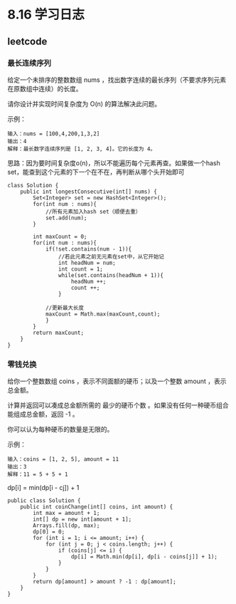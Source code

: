 # 8.16 学习日志
## leetcode
### 最长连续序列
给定一个未排序的整数数组 nums ，找出数字连续的最长序列（不要求序列元素在原数组中连续）的长度。

请你设计并实现时间复杂度为 O(n) 的算法解决此问题。

示例：

```
输入：nums = [100,4,200,1,3,2]
输出：4
解释：最长数字连续序列是 [1, 2, 3, 4]。它的长度为 4。
```
思路：因为要时间复杂度o(n)，所以不能遍历每个元素再查。如果做一个hash set，能查到这个元素的下一个在不在，再判断从哪个头开始即可

```
class Solution {
    public int longestConsecutive(int[] nums) {
        Set<Integer> set = new HashSet<Integer>();
        for(int num : nums){
            //所有元素加入hash set（顺便去重）
            set.add(num);
        }

        int maxCount = 0;
        for(int num : nums){
            if(!set.contains(num - 1)){
                //若此元素之前无元素在set中，从它开始记
                int headNum = num;
                int count = 1;
                while(set.contains(headNum + 1)){
                    headNum ++;
                    count ++;
                }

            //更新最大长度
            maxCount = Math.max(maxCount,count);
            }
        }
        return maxCount;
    }
}
```
### 零钱兑换

给你一个整数数组 coins ，表示不同面额的硬币；以及一个整数 amount ，表示总金额。

计算并返回可以凑成总金额所需的 最少的硬币个数 。如果没有任何一种硬币组合能组成总金额，返回 -1 。

你可以认为每种硬币的数量是无限的。

示例：

```
输入：coins = [1, 2, 5], amount = 11
输出：3 
解释：11 = 5 + 5 + 1
```

dp[i] = min(dp[i - cj]) + 1

```
public class Solution {
    public int coinChange(int[] coins, int amount) {
        int max = amount + 1;
        int[] dp = new int[amount + 1];
        Arrays.fill(dp, max);
        dp[0] = 0;
        for (int i = 1; i <= amount; i++) {
            for (int j = 0; j < coins.length; j++) {
                if (coins[j] <= i) {
                    dp[i] = Math.min(dp[i], dp[i - coins[j]] + 1);
                }
            }
        }
        return dp[amount] > amount ? -1 : dp[amount];
    }
}
```
